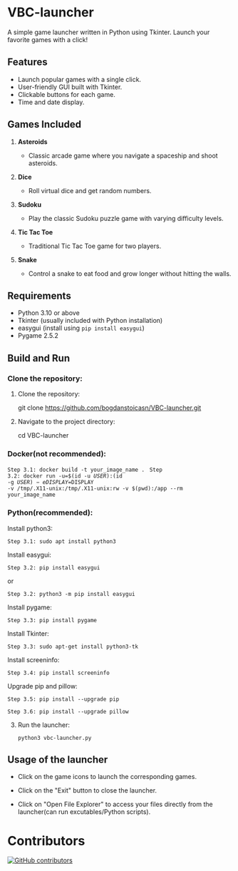 # VBC-launcher
A simple game launcher written in Python using Tkinter. Launch your favorite games with a click!

## Features

- Launch popular games with a single click.
- User-friendly GUI built with Tkinter.
- Clickable buttons for each game.
- Time and date display.

## Games Included

1. **Asteroids**
   - Classic arcade game where you navigate a spaceship and shoot asteroids.

2. **Dice**
   - Roll virtual dice and get random numbers.

3. **Sudoku**
   - Play the classic Sudoku puzzle game with varying difficulty levels.

4. **Tic Tac Toe**
   - Traditional Tic Tac Toe game for two players.

5. **Snake**
   - Control a snake to eat food and grow longer without hitting the walls.

## Requirements

- Python 3.10 or above
- Tkinter (usually included with Python installation)
- easygui (install using `pip install easygui`)
- Pygame 2.5.2

## Build and Run

### Clone the repository:

1. Clone the repository:

    git clone https://github.com/bogdanstoicasn/VBC-launcher.git

2. Navigate to the project directory:

    cd VBC-launcher


### Docker(not recommended):

`Step 3.1: docker build -t your_image_name .`
<code>
Step 3.2: docker run -u=$(id -u $USER):$(id -g $USER) -e DISPLAY=$DISPLAY -v /tmp/.X11-unix:/tmp/.X11-unix:rw -v $(pwd):/app --rm your_image_name
</code>

### Python(recommended):

Install python3:

    Step 3.1: sudo apt install python3

Install easygui:
    
    Step 3.2: pip install easygui

or

    Step 3.2: python3 -m pip install easygui

Install pygame:

    Step 3.3: pip install pygame

Install Tkinter:

    Step 3.3: sudo apt-get install python3-tk

Install screeninfo:

    Step 3.4: pip install screeninfo

Upgrade pip and pillow:

    Step 3.5: pip install --upgrade pip

    Step 3.6: pip install --upgrade pillow

3. Run the launcher:

    `python3 vbc-launcher.py`

## Usage of the launcher

+ Click on the game icons to launch the corresponding games.

+ Click on the "Exit" button to close the launcher.

+ Click on "Open File Explorer" to access your files directly from the
launcher(can run excutables/Python scripts).


# Contributors

[![GitHub contributors](https://img.shields.io/github/contributors/bogdanstoicasn/VBC-launcher.svg)](https://github.com/bogdanstoicasn/VBC-launcher/graphs/contributors)

